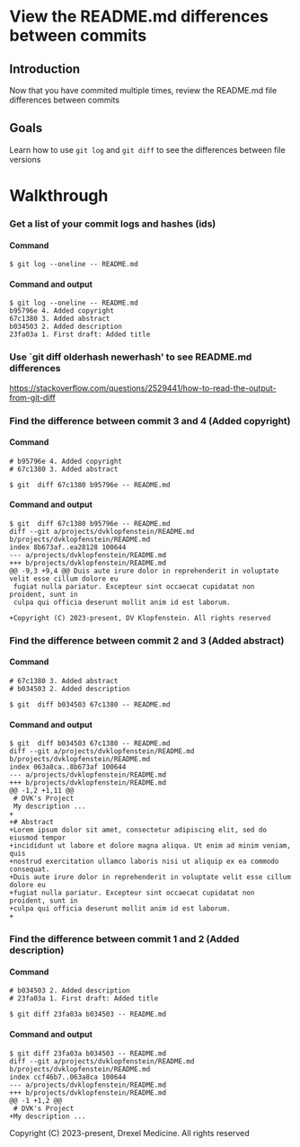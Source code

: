 # View the README.md differences between commits

## Introduction

Now that you have commited multiple times, 
review the README.md file differences between commits


## Goals

Learn how to use `git log` and `git diff` to see the differences between file versions


# Walkthrough
### Get a list of your commit logs and hashes (ids)
#### Command
```
$ git log --oneline -- README.md
```

#### Command and output
```
$ git log --oneline -- README.md
b95796e 4. Added copyright
67c1380 3. Added abstract
b034503 2. Added description
23fa03a 1. First draft: Added title
```

### Use `git diff olderhash newerhash' to see README.md differences
https://stackoverflow.com/questions/2529441/how-to-read-the-output-from-git-diff

### Find the difference between commit 3 and 4 (Added copyright)
#### Command
```
# b95796e 4. Added copyright
# 67c1380 3. Added abstract

$ git  diff 67c1380 b95796e -- README.md
```

#### Command and output
```
$ git  diff 67c1380 b95796e -- README.md
diff --git a/projects/dvklopfenstein/README.md b/projects/dvklopfenstein/README.md
index 8b673af..ea28128 100644
--- a/projects/dvklopfenstein/README.md
+++ b/projects/dvklopfenstein/README.md
@@ -9,3 +9,4 @@ Duis aute irure dolor in reprehenderit in voluptate velit esse cillum dolore eu
 fugiat nulla pariatur. Excepteur sint occaecat cupidatat non proident, sunt in
 culpa qui officia deserunt mollit anim id est laborum.

+Copyright (C) 2023-present, DV Klopfenstein. All rights reserved
```


### Find the difference between commit 2 and 3 (Added abstract)
#### Command
```
# 67c1380 3. Added abstract
# b034503 2. Added description

$ git  diff b034503 67c1380 -- README.md
```

#### Command and output
```
$ git  diff b034503 67c1380 -- README.md
diff --git a/projects/dvklopfenstein/README.md b/projects/dvklopfenstein/README.md
index 063a8ca..8b673af 100644
--- a/projects/dvklopfenstein/README.md
+++ b/projects/dvklopfenstein/README.md
@@ -1,2 +1,11 @@
 # DVK's Project
 My description ...
+
+# Abstract
+Lorem ipsum dolor sit amet, consectetur adipiscing elit, sed do eiusmod tempor
+incididunt ut labore et dolore magna aliqua. Ut enim ad minim veniam, quis
+nostrud exercitation ullamco laboris nisi ut aliquip ex ea commodo consequat.
+Duis aute irure dolor in reprehenderit in voluptate velit esse cillum dolore eu
+fugiat nulla pariatur. Excepteur sint occaecat cupidatat non proident, sunt in
+culpa qui officia deserunt mollit anim id est laborum.
+
```

### Find the difference between commit 1 and 2 (Added description)
#### Command
```
# b034503 2. Added description
# 23fa03a 1. First draft: Added title

$ git diff 23fa03a b034503 -- README.md
```
#### Command and output
```
$ git diff 23fa03a b034503 -- README.md
diff --git a/projects/dvklopfenstein/README.md b/projects/dvklopfenstein/README.md
index ccf46b7..063a8ca 100644
--- a/projects/dvklopfenstein/README.md
+++ b/projects/dvklopfenstein/README.md
@@ -1 +1,2 @@
 # DVK's Project
+My description ...
```

Copyright (C) 2023-present, Drexel Medicine. All rights reserved
